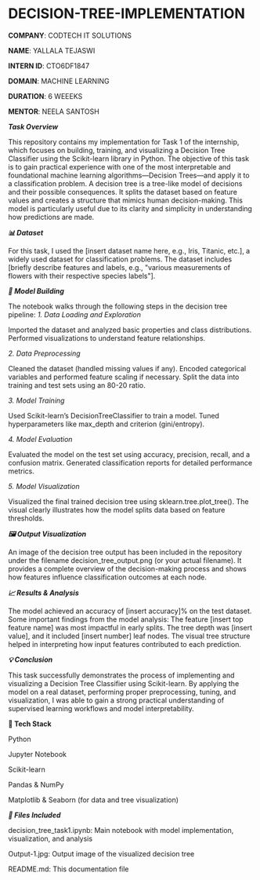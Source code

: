# DECISION-TREE-IMPLEMENTATION

**COMPANY**: CODTECH IT SOLUTIONS

**NAME**: YALLALA TEJASWI

**INTERN ID**: CTO6DF1847

**DOMAIN**: MACHINE LEARNING

**DURATION**: 6 WEEEKS

**MENTOR**: NEELA SANTOSH

***Task Overview***

This repository contains my implementation for Task 1 of the internship, which focuses on building, training, and visualizing a Decision Tree Classifier using the Scikit-learn library in Python. The objective of this task is to gain practical experience with one of the most interpretable and foundational machine learning algorithms—Decision Trees—and apply it to a classification problem.
A decision tree is a tree-like model of decisions and their possible consequences. It splits the dataset based on feature values and creates a structure that mimics human decision-making. This model is particularly useful due to its clarity and simplicity in understanding how predictions are made.

**_*📊 Dataset*_**

For this task, I used the [insert dataset name here, e.g., Iris, Titanic, etc.], a widely used dataset for classification problems. The dataset includes [briefly describe features and labels, e.g., "various measurements of flowers with their respective species labels"].

***🧠 Model Building***

The notebook walks through the following steps in the decision tree pipeline:
_1. Data Loading and Exploration_

Imported the dataset and analyzed basic properties and class distributions.
Performed visualizations to understand feature relationships.

_2. Data Preprocessing_

Cleaned the dataset (handled missing values if any).
Encoded categorical variables and performed feature scaling if necessary.
Split the data into training and test sets using an 80-20 ratio.

_3. Model Training_

Used Scikit-learn’s DecisionTreeClassifier to train a model.
Tuned hyperparameters like max_depth and criterion (gini/entropy).

_4. Model Evaluation_

Evaluated the model on the test set using accuracy, precision, recall, and a confusion matrix.
Generated classification reports for detailed performance metrics.

_5. Model Visualization_

Visualized the final trained decision tree using sklearn.tree.plot_tree().
The visual clearly illustrates how the model splits data based on feature thresholds.

***🖼 Output Visualization***

An image of the decision tree output has been included in the repository under the filename decision_tree_output.png (or your actual filename).
It provides a complete overview of the decision-making process and shows how features influence classification outcomes at each node.

***📈 Results & Analysis***

The model achieved an accuracy of [insert accuracy]% on the test dataset.
Some important findings from the model analysis:
The feature [insert top feature name] was most impactful in early splits.
The tree depth was [insert value], and it included [insert number] leaf nodes.
The visual tree structure helped in interpreting how input features contributed to each prediction.

***💡 Conclusion***

This task successfully demonstrates the process of implementing and visualizing a Decision Tree Classifier using Scikit-learn. By applying the model on a real dataset, performing proper preprocessing, tuning, and visualization, I was able to gain a strong practical understanding of supervised learning workflows and model interpretability.

**🔧 Tech Stack**

Python

Jupyter Notebook

Scikit-learn

Pandas & NumPy

Matplotlib & Seaborn (for data and tree visualization)

***📁 Files Included***

decision_tree_task1.ipynb: Main notebook with model implementation, visualization, and analysis

Output-1.jpg: Output image of the visualized decision tree  

README.md: This documentation file
